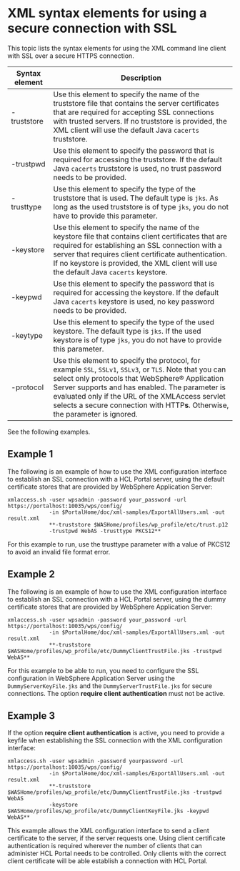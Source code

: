 # XML syntax elements for using a secure connection with SSL

This topic lists the syntax elements for using the XML command line client with SSL over a secure HTTPS connection.

|Syntax element|Description|
|--------------|-----------|
|-truststore|Use this element to specify the name of the truststore file that contains the server certificates that are required for accepting SSL connections with trusted servers. If no truststore is provided, the XML client will use the default Java `cacerts` truststore.|
|-trustpwd|Use this element to specify the password that is required for accessing the truststore. If the default Java `cacerts` truststore is used, no trust password needs to be provided.|
|-trusttype|Use this element to specify the type of the truststore that is used. The default type is `jks`. As long as the used truststore is of type `jks`, you do not have to provide this parameter.|
|-keystore|Use this element to specify the name of the keystore file that contains client certificates that are required for establishing an SSL connection with a server that requires client certificate authentication. If no keystore is provided, the XML client will use the default Java `cacerts` keystore.|
|-keypwd|Use this element to specify the password that is required for accessing the keystore. If the default Java `cacerts` keystore is used, no key password needs to be provided.|
|-keytype|Use this element to specify the type of the used keystore. The default type is `jks`. If the used keystore is of type `jks`, you do not have to provide this parameter.|
|-protocol|Use this element to specify the protocol, for example `SSL`, `SSLv1`, `SSLv3`, or `TLS`. Note that you can select only protocols that WebSphere® Application Server supports and has enabled. The parameter is evaluated only if the URL of the XMLAccess servlet selects a secure connection with HTTP**s**. Otherwise, the parameter is ignored.|

See the following examples.

## Example 1

The following is an example of how to use the XML configuration interface to establish an SSL connection with a HCL Portal server, using the default certificate stores that are provided by WebSphere Application Server:

```
xmlaccess.sh -user wpsadmin -password your_password -url https://portalhost:10035/wps/config/
             -in $PortalHome/doc/xml-samples/ExportAllUsers.xml -out result.xml
             **-truststore $WASHome/profiles/wp_profile/etc/trust.p12 
             -trustpwd WebAS -trusttype PKCS12**

```

For this example to run, use the trusttype parameter with a value of PKCS12 to avoid an invalid file format error.

## Example 2

The following is an example of how to use the XML configuration interface to establish an SSL connection with a HCL Portal server, using the dummy certificate stores that are provided by WebSphere Application Server:

```
xmlaccess.sh -user wpsadmin -password your_password -url https://portalhost:10035/wps/config/
             -in $PortalHome/doc/xml-samples/ExportAllUsers.xml -out result.xml 
             **-truststore $WASHome/profiles/wp_profile/etc/DummyClientTrustFile.jks -trustpwd WebAS**
```

For this example to be able to run, you need to configure the SSL configuration in WebSphere Application Server using the `DummyServerKeyFile.jks` and the `DummyServerTrustFile.jks` for secure connections. The option **require client authentication** must not be active.

## Example 3

If the option **require client authentication** is active, you need to provide a keyfile when establishing the SSL connection with the XML configuration interface:

```
xmlaccess.sh -user wpsadmin -password yourpassword -url https://portalhost:10035/wps/config/
             -in $PortalHome/doc/xml-samples/ExportAllUsers.xml -out result.xml 
             **-truststore $WASHome/profiles/wp_profile/etc/DummyClientTrustFile.jks -trustpwd WebAS 
             -keystore $WASHome/profiles/wp_profile/etc/DummyClientKeyFile.jks -keypwd WebAS**
```

This example allows the XML configuration interface to send a client certificate to the server, if the server requests one. Using client certificate authentication is required wherever the number of clients that can administer HCL Portal needs to be controlled. Only clients with the correct client certificate will be able establish a connection with HCL Portal.


